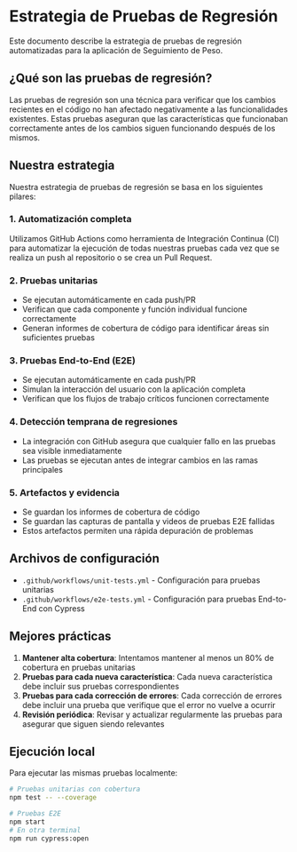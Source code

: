 # Estrategia de Pruebas de Regresión

Este documento describe la estrategia de pruebas de regresión automatizadas para la aplicación de Seguimiento de Peso.

## ¿Qué son las pruebas de regresión?

Las pruebas de regresión son una técnica para verificar que los cambios recientes en el código no han afectado negativamente a las funcionalidades existentes. Estas pruebas aseguran que las características que funcionaban correctamente antes de los cambios siguen funcionando después de los mismos.

## Nuestra estrategia

Nuestra estrategia de pruebas de regresión se basa en los siguientes pilares:

### 1. Automatización completa

Utilizamos GitHub Actions como herramienta de Integración Continua (CI) para automatizar la ejecución de todas nuestras pruebas cada vez que se realiza un push al repositorio o se crea un Pull Request.

### 2. Pruebas unitarias

- Se ejecutan automáticamente en cada push/PR
- Verifican que cada componente y función individual funcione correctamente
- Generan informes de cobertura de código para identificar áreas sin suficientes pruebas

### 3. Pruebas End-to-End (E2E)

- Se ejecutan automáticamente en cada push/PR
- Simulan la interacción del usuario con la aplicación completa
- Verifican que los flujos de trabajo críticos funcionen correctamente

### 4. Detección temprana de regresiones

- La integración con GitHub asegura que cualquier fallo en las pruebas sea visible inmediatamente
- Las pruebas se ejecutan antes de integrar cambios en las ramas principales

### 5. Artefactos y evidencia

- Se guardan los informes de cobertura de código
- Se guardan las capturas de pantalla y videos de pruebas E2E fallidas
- Estos artefactos permiten una rápida depuración de problemas

## Archivos de configuración

- `.github/workflows/unit-tests.yml` - Configuración para pruebas unitarias
- `.github/workflows/e2e-tests.yml` - Configuración para pruebas End-to-End con Cypress

## Mejores prácticas

1. **Mantener alta cobertura**: Intentamos mantener al menos un 80% de cobertura en pruebas unitarias
2. **Pruebas para cada nueva característica**: Cada nueva característica debe incluir sus pruebas correspondientes
3. **Pruebas para cada corrección de errores**: Cada corrección de errores debe incluir una prueba que verifique que el error no vuelve a ocurrir
4. **Revisión periódica**: Revisar y actualizar regularmente las pruebas para asegurar que siguen siendo relevantes

## Ejecución local

Para ejecutar las mismas pruebas localmente:

```bash
# Pruebas unitarias con cobertura
npm test -- --coverage

# Pruebas E2E
npm start
# En otra terminal
npm run cypress:open
```

